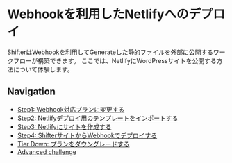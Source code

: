 # Webhookを利用したNetlifyへのデプロイ
ShifterはWebhookを利用してGenerateした静的ファイルを外部に公開するワークフローが構築できます。
ここでは、NetlifyにWordPressサイトを公開する方法について体験します。

## Navigation
- [Step1: Webhook対応プランに変更する](./step1.md)
- [Step2: Netlifyデプロイ用のテンプレートをインポートする](./step2.md)
- [Step3: Netlifyにサイトを作成する](./step3.md)
- [Step4: ShifterサイトからWebhookでデプロイする](./step4.md)
- [Tier Down: プランをダウングレードする](./tierdown.md)
- [Advanced challenge](./advanced.md)